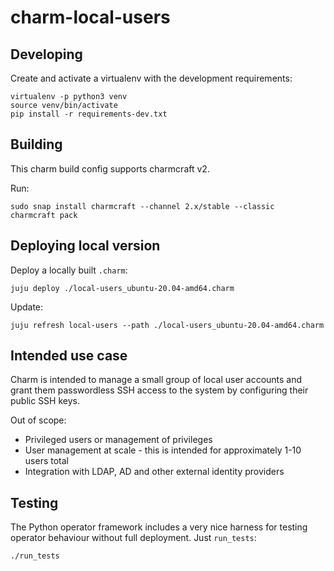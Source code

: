 # charm-local-users

## Developing

Create and activate a virtualenv with the development requirements:

    virtualenv -p python3 venv
    source venv/bin/activate
    pip install -r requirements-dev.txt

## Building

This charm build config supports charmcraft v2.

Run:

    sudo snap install charmcraft --channel 2.x/stable --classic
    charmcraft pack

## Deploying local version

Deploy a locally built `.charm`:

    juju deploy ./local-users_ubuntu-20.04-amd64.charm

Update:

    juju refresh local-users --path ./local-users_ubuntu-20.04-amd64.charm

## Intended use case

Charm is intended to manage a small group of local user accounts and grant them passwordless SSH
access to the system by configuring their public SSH keys.

Out of scope:
- Privileged users or management of privileges
- User management at scale - this is intended for approximately 1-10 users total
- Integration with LDAP, AD and other external identity providers

## Testing

The Python operator framework includes a very nice harness for testing
operator behaviour without full deployment. Just `run_tests`:

    ./run_tests
